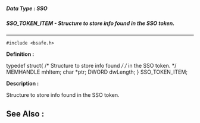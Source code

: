 ##### Data Type : SSO
##### SSO_TOKEN_ITEM - Structure to store info found in the SSO token.
---
```
#include <bsafe.h>
```

**Definition :**

typedef struct{     /* Structure to store info found */
	      /* in the SSO token. */
	MEMHANDLE  mhItem;
	char   *ptr;
       DWORD   dwLength;
	}
	SSO_TOKEN_ITEM;


**Description :**

Structure to store info found in the SSO token.


**See Also :**
---
